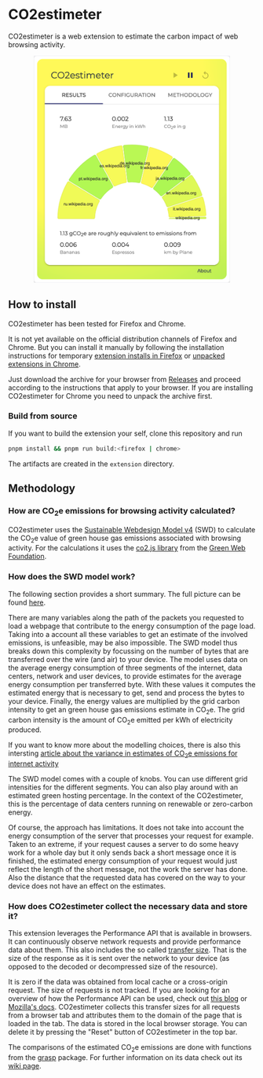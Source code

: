 # CO2estimeter

CO2estimeter is a web extension to estimate the carbon impact of web browsing activity.

<p align="center">
<img src=assets/co2estimeter_demo_screenshot.png alt="CO2estimeter Demo" width="400px"/>
</p>

## How to install

CO2estimeter has been tested for Firefox and Chrome.

It is not yet available on the official distribution channels of Firefox and Chrome. But you can install it manually by following the installation instructions for temporary [extension installs in Firefox](https://extensionworkshop.com/documentation/develop/temporary-installation-in-firefox/) or [unpacked extensions in Chrome](https://developer.chrome.com/docs/extensions/get-started/tutorial/hello-world#load-unpacked).

Just download the archive for your browser from [Releases](https://github.com/alexzurbonsen/co2estimeter/releases) and proceed according to the instructions that apply to your browser. If you are installing CO2estimeter for Chrome you need to unpack the archive first.

### Build from source

If you want to build the extension your self, clone this repository and run

```bash
pnpm install && pnpm run build:<firefox | chrome>
```

The artifacts are created in the `extension` directory.

## Methodology

### How are CO<sub>2</sub>e emissions for browsing activity calculated?

CO2estimeter uses the [Sustainable Webdesign Model v4](https://sustainablewebdesign.org/estimating-digital-emissions/) (SWD) to calculate the CO<sub>2</sub>e value of green house gas emissions associated with browsing activity. For the calculations it uses the [co2.js library](https://developers.thegreenwebfoundation.org/co2js/overview/) from the [Green Web Foundation](https://www.thegreenwebfoundation.org).

### How does the SWD model work?

The following section provides a short summary. The full picture can be found [here](https://sustainablewebdesign.org/estimating-digital-emissions).

There are many variables along the path of the packets you requested to
load a webpage that contribute to the energy consumption of the page load.
Taking into a account all these variables to get an estimate of the
involved emissions, is unfeasible, may be also impossible. The SWD model
thus breaks down this complexity by focussing on the number of bytes
that are transferred over the wire (and air) to your device. The model
uses data on the average energy consumption of three segments of the
internet, data centers, network and user devices, to provide estimates
for the average energy consumption per transferred byte. With these
values it computes the estimated energy that is necessary to get, send
and process the bytes to your device. Finally, the energy values are
multiplied by the grid carbon intensity to get an green house gas
emissions estimate in CO<sub>2</sub>e. The grid carbon intensity is the amount of CO<sub>2</sub>e emitted per kWh of electricity produced.

If you want to know more about the modelling choices, there is also this
intersting [article about the variance in estimates of CO<sub>2</sub>e
emissions for internet activity](https://www.wholegraindigital.com/blog/website-energy-consumption/)

The SWD model comes with a couple of knobs. You can use different grid
intensities for the different segments. You can also play around with an
estimated green hosting percentage. In the context of the CO2estimeter,
this is the percentage of data centers running on renewable or
zero-carbon energy.

Of course, the approach has limitations. It does not take into account
the energy consumption of the server that processes your request for
example. Taken to an extreme, if your request causes a server to do
some heavy work for a whole day but it only sends back a short message
once it is finished, the estimated energy consumption of your request
would just reflect the length of the short message, not the work the
server has done. Also the distance that the requested data has covered
on the way to your device does not have an effect on the estimates.

### How does CO2estimeter collect the necessary data and store it?

This extension leverages the Performance API that is available in
browsers. It can continuously observe network requests and provide
performance data about them. This also includes the so called
[transfer size](https://developer.mozilla.org/en-US/docs/Web/API/PerformanceResourceTiming/transferSize). That is the size of the response as it is sent over the network to your device (as opposed to the decoded or decompressed size of the resource).

It is zero if the data was obtained from local cache or a cross-origin request.
The size of requests is not tracked. If you are looking for an overview
of how the Performance API can be used, check out [this blog](https://fershad.com/writing/including-user-interaction-in-website-carbon-estimates/) or [Mozilla's docs](https://developer.mozilla.org/en-US/docs/Web/API/Performance).
CO2estimeter collects this transfer sizes for all requests from a browser
tab and attributes them to the domain of the page that is loaded in the
tab. The data is stored in the local browser storage. You can delete it
by pressing the "Reset" button of CO2estimeter in the top bar.

The comparisons of the estimated CO<sub>2</sub>e emissions are done with
functions from the [grasp](https://github.com/hoernschen/grasp) package.
For further information on its data check out its [wiki page](https://github.com/hoernschen/grasp/wiki).
